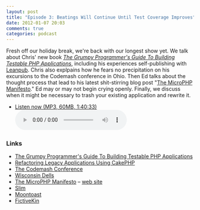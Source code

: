 ```yaml
---
layout: post
title: "Episode 3: Beatings Will Continue Until Test Coverage Improves"
date: 2012-01-07 20:03
comments: true
categories: podcast
---
```


Fresh off our holiday break, we're back with our longest show yet. We talk about Chris' new book [*The Grumpy Programmer's Guide To Building Testable PHP Applications*](http://leanpub.com/grumpy-testing), including his experiences self-publishing with [Leanpub](http://leanpub.com/grumpy-testing). Chris also explpains how he fears no precipitation on his excursions to the Codemash conference in Ohio. Then Ed talks about the thought process that lead to his latest shit-stirring blog post "[The MicroPHP Manifesto](http://funkatron.com/posts/the-microphp-manifesto.html)." Ed may or may not begin crying openly. Finally, we discuss when it might be necessary to trash your existing application and rewrite it.

* <a href="http://devhell.s3.amazonaws.com/ep3-64mono.mp3" rel="enclosure">Listen now (MP3, 60MB, 1:40:33)</a>    
	<audio controls src="http://devhell.s3.amazonaws.com/ep3-64mono.mp3">

### Links

* [The Grumpy Programmer's Guide To Building Testable PHP Applications](http://leanpub.com/grumpy-testing)
* [Refactoring Legacy Applications Using CakePHP](http://www.wjgilmore.com/books/read/refactoring_legacy_applications_using_cakephp)
* [The Codemash Conference](http://www.codemash.org/)
* [Wisconsin Dells](http://www.dells.com/)
* [The MicroPHP Manifesto](http://funkatron.com/posts/the-microphp-manifesto.html) – [web site](http://microphp.org/)
* [Slim](http://slimframework.com)
* [Moontoast](http://www.moontoast.com/)
* [FictiveKin](http://fictivekin.com/)
